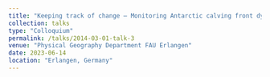 ```yaml
---
title: "Keeping track of change – Monitoring Antarctic calving front dynamics with earth observation and deep learning"
collection: talks
type: "Colloquium"
permalink: /talks/2014-03-01-talk-3
venue: "Physical Geography Department FAU Erlangen"
date: 2023-06-14
location: "Erlangen, Germany"
---
```


